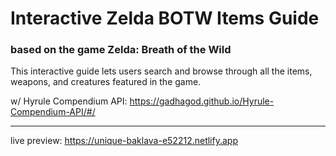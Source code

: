 # Interactive Zelda BOTW Items Guide
### based on the game Zelda: Breath of the Wild

This interactive guide lets users search and browse through all the items, weapons, and creatures featured in the game.

w/ Hyrule Compendium API:
https://gadhagod.github.io/Hyrule-Compendium-API/#/

<hr>

live preview: https://unique-baklava-e52212.netlify.app
